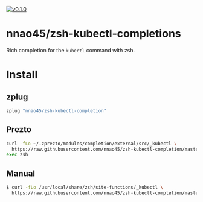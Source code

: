 [![v0.1.0](https://img.shields.io/badge/version-v0.1.0-ff69b4.svg)](https://github.com/nnao45/pexpo/releases/tag/v0.1.0)

# nnao45/zsh-kubectl-completions
Rich completion for the `kubectl` command with zsh.

# Install

## zplug
```bash
zplug "nnao45/zsh-kubectl-completion"
```

## Prezto
```bash
curl -fLo ~/.zprezto/modules/completion/external/src/_kubectl \
  https://raw.githubusercontent.com/nnao45/zsh-kubectl-completion/master/_kubectl 
exec zsh
```

## Manual
```bash
$ curl -fLo /usr/local/share/zsh/site-functions/_kubectl \ 
  https://raw.githubusercontent.com/nnao45/zsh-kubectl-completion/master/_kubectl 
```
